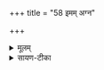 +++
title = "58 इमम् अग्न"

+++


<details><summary>मूलम्</summary>

इ॒मम॑ग्न॒ आयु॑षे॒ वर्च॑से कृधि ।  
प्रि॒यꣳ रेतो॑ वरुण सोम राजन्न् ।  
मा॒तेवा᳚स्मा अदिते॒ शर्म॑ यच्छ ।  
विश्वे॑ देवा॒ जर॑दष्टि॒र्यथाऽस॑त् ॥20॥
</details>

<details><summary>सायण-टीका</summary>

पाठस्तु - हेऽग्ने! इमं यजमानमायुषे दीर्घायुष्ट्वाय वर्चसे बलाय च कृधि समर्थं कुरु । हे वरुण! प्रियं कृधि अभीष्टं कुरु । हे सोम राजन्! रेतः कृधि प्रजोत्पादनसामर्थ्यं कुरु । हेऽदिते! अस्मै यजमानाय मातेव शर्म यच्छ सुखं देहि । हे विश्वेदेवाः! अयं यजमानः जरदष्टिर्यथा सत् जराप्राप्तिमान्यथा भवति, तथा कुर्वन्तु चिरजीविनं कुर्वन्त्वित्यर्थः ॥
</details>